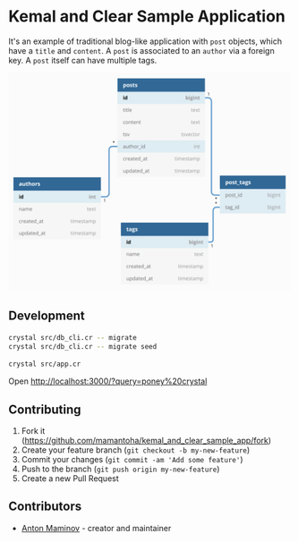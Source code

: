 # Kemal and Clear Sample Application

It's an example of traditional blog-like application with `post` objects, which have a `title` and `content`.
A `post` is associated to an `author` via a foreign key.
A `post` itself can have multiple tags.

![database structure](https://raw.githubusercontent.com/mamantoha/kemal_and_clear_sample_app/master/db.png)

## Development

```bash
crystal src/db_cli.cr -- migrate
crystal src/db_cli.cr -- migrate seed
```

```bash
crystal src/app.cr
```

Open <http://localhost:3000/?query=poney%20crystal>

## Contributing

1. Fork it (<https://github.com/mamantoha/kemal_and_clear_sample_app/fork>)
2. Create your feature branch (`git checkout -b my-new-feature`)
3. Commit your changes (`git commit -am 'Add some feature'`)
4. Push to the branch (`git push origin my-new-feature`)
5. Create a new Pull Request

## Contributors

- [Anton Maminov](https://github.com/mamantoha) - creator and maintainer

